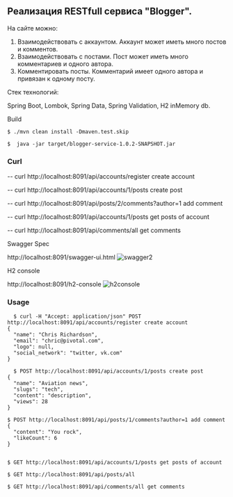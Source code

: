 ## Реализация RESTfull сервиса "Blogger".

На сайте можно:
1. Взаимодействовать с аккаунтом. Аккаунт может иметь много постов и комментов.
2. Взаимодействовать с постами. Пост может иметь много комментариев и одного автора.
3. Комментировать посты. Комментарий имеет одного автора и привязан к одному посту.

Стек технологий:

Spring Boot, Lombok, Spring Data, Spring Validation, H2 inMemory db.

Build

    $ ./mvn clean install -Dmaven.test.skip

    $  java -jar target/blogger-service-1.0.2-SNAPSHOT.jar


### Curl

-- curl http://localhost:8091/api/accounts/register create account

-- curl http://localhost:8091/api/accounts/1/posts create post

-- curl http://localhost:8091/api/posts/2/comments?author=1 add comment

-- curl http://localhost:8091/api/accounts/1/posts get posts of account

-- curl http://localhost:8091/api/comments/all get comments


Swagger Spec

http://localhost:8091/swagger-ui.html
![swagger2](https://user-images.githubusercontent.com/5726929/66917057-4d216080-f025-11e9-9781-adc29147d71e.JPG)



H2 console

http://localhost:8091/h2-console
![h2console](https://user-images.githubusercontent.com/5726929/66916965-10556980-f025-11e9-9ac4-b0ffa6b238c0.JPG)

### Usage


      $ curl -H "Accept: application/json" POST http://localhost:8091/api/accounts/register create account
    {
      "name": "Chris Richardson",
      "email": "chric@pivotal.com",
      "logo": null,
      "social_network": "twitter, vk.com"
    }
    
      $ POST http://localhost:8091/api/accounts/1/posts create post
    {
      "name": "Aviation news",
      "slugs": "tech",
      "content": "description",
      "views": 28
    }
    
    $ POST http://localhost:8091/api/posts/1/comments?author=1 add comment
    {
      "content": "You rock",
      "likeCount": 6
    }


    $ GET http://localhost:8091/api/accounts/1/posts get posts of account

    $ GET http://localhost:8091/api/posts/all

    $ GET http://localhost:8091/api/comments/all get comments
